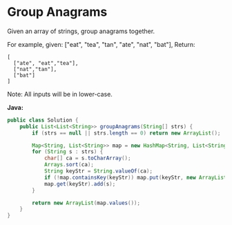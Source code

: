 # Group Anagrams

Given an array of strings, group anagrams together.

For example, given: ["eat", "tea", "tan", "ate", "nat", "bat"],
Return:

    [
      ["ate", "eat","tea"],
      ["nat","tan"],
      ["bat"]
    ]

Note: All inputs will be in lower-case.

**Java:**
```java
public class Solution {
    public List<List<String>> groupAnagrams(String[] strs) {
        if (strs == null || strs.length == 0) return new ArrayList();

        Map<String, List<String>> map = new HashMap<String, List<String>>();
        for (String s : strs) {
            char[] ca = s.toCharArray();
            Arrays.sort(ca);
            String keyStr = String.valueOf(ca);
            if (!map.containsKey(keyStr)) map.put(keyStr, new ArrayList<String>());
            map.get(keyStr).add(s);
        }

        return new ArrayList(map.values());
    }
}
```
